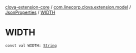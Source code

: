 [clova-extension-core](../../index.md) / [com.linecorp.clova.extension.model](../index.md) / [JsonProperties](index.md) / [WIDTH](./-w-i-d-t-h.md)

# WIDTH

`const val WIDTH: `[`String`](https://kotlinlang.org/api/latest/jvm/stdlib/kotlin/-string/index.html)